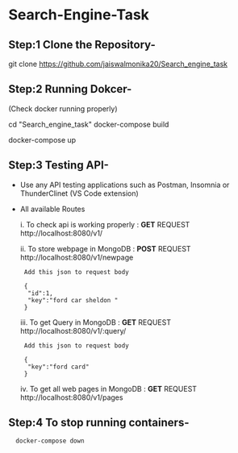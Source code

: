 # **Search-Engine-Task**


## **Step:1 Clone the Repository-**

git clone https://github.com/jaiswalmonika20/Search_engine_task


## **Step:2 Running Dokcer-**
   (Check docker running properly)
  
cd "Search_engine_task"
docker-compose build

docker-compose up


## **Step:3 Testing API-**

 - Use any API testing applications such as Postman, Insomnia or ThunderClinet (VS Code extension)
 - All available Routes
 
 
    i. To check api is working properly : **GET** REQUEST 
         http://localhost:8080/v1/
         
    ii. To store webpage in MongoDB : **POST** REQUEST 
        http://localhost:8080/v1/newpage
        
        Add this json to request body
        
        {
         "id":1,
         "key":"ford car sheldon "
        }
        
    iii. To get Query in MongoDB : **GET** REQUEST 
        http://localhost:8080/v1/:query/
        
        Add this json to request body
        
        {
         "key":"ford card"
        }
        
    iv. To get all web pages in MongoDB : **GET** REQUEST  
        http://localhost:8080/v1/pages
        
       
       
## Step:4 **To stop running containers-**

      docker-compose down
        
        
    
 


